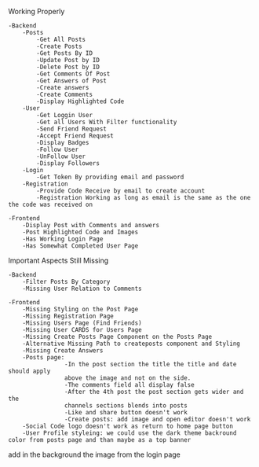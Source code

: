 Working Properly 
    
    -Backend
        -Posts
            -Get All Posts
            -Create Posts
            -Get Posts By ID
            -Update Post by ID
            -Delete Post by ID
            -Get Comments Of Post
            -Get Answers of Post
            -Create answers
            -Create Comments
            -Display Highlighted Code
        -User
            -Get Loggin User 
            -Get all Users With Filter functionality
            -Send Friend Request
            -Accept Friend Request
            -Display Badges
            -Follow User
            -UnFollow User
            -Display Followers
        -Login
            -Get Token By providing email and password
        -Registration
            -Provide Code Receive by email to create account
            -Registration Working as long as email is the same as the one the code was received on
        
    -Frontend 
        -Display Post with Comments and answers
        -Post Highlighted Code and Images
        -Has Working Login Page
        -Has Somewhat Completed User Page
    
Important Aspects Still Missing
    
    -Backend
        -Filter Posts By Category
        -Missing User Relation to Comments

    -Frontend
        -Missing Styling on the Post Page
        -Missing Registration Page
        -Missing Users Page (Find Friends)
        -Missing User CARDS for Users Page
        -Missing Create Posts Page Component on the Posts Page
        -Alternative Missing Path to createposts component and Styling
        -Missing Create Answers
        -Posts page: 
                    -In the post section the title the title and date should apply 
                    above the image and not on the side.
                    -The comments field all display false
                    -After the 4th post the post section gets wider and the 
                    channels sections blends into posts
                    -Like and share button doesn't work
                    -Create posts: add image and open editor doesn't work
        -Social Code logo doesn't work as return to home page button
        -User Profile styleing: we could use the dark theme backround color from posts page and than maybe as a top banner 
add       in the background the image from the login page

        
                                    